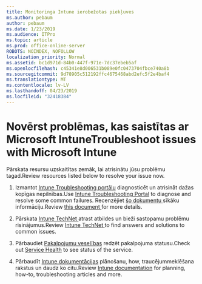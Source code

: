 ```yaml
---
title: Monitoringa Intune ierobežotas piekļuves
ms.author: pebaum
author: pebaum
ms.date: 1/23/2019
ms.audience: ITPro
ms.topic: article
ms.prod: office-online-server
ROBOTS: NOINDEX, NOFOLLOW
localization_priority: Normal
ms.assetid: bc1d971d-84b0-447f-971e-7dc37ebeb5af
ms.openlocfilehash: c45341e8d006531b089e0fc0473704fbce740a8b
ms.sourcegitcommit: 9d78905c512192ffc4675468abd2efc5f2e4baf4
ms.translationtype: MT
ms.contentlocale: lv-LV
ms.lasthandoff: 04/23/2019
ms.locfileid: "32418384"
---
```

# <a name="troubleshoot-issues-with-microsoft-intune"></a><span data-ttu-id="4dfbf-102">Novērst problēmas, kas saistītas ar Microsoft Intune</span><span class="sxs-lookup"><span data-stu-id="4dfbf-102">Troubleshoot issues with Microsoft Intune</span></span>

<span data-ttu-id="4dfbf-103">Pārskata resursu uzskaitītas zemāk, lai atrisinātu jūsu problēmu tagad.</span><span class="sxs-lookup"><span data-stu-id="4dfbf-103">Review resources listed below to resolve your issue now.</span></span>
  
1. <span data-ttu-id="4dfbf-104">Izmantot [Intune Troubleshooting portālu](https://devicemanagement.microsoft.com/#blade/Microsoft_Intune_DeviceSettings/TroubleshootBlade) diagnosticēt un atrisināt dažas kopīgas nepilnības.</span><span class="sxs-lookup"><span data-stu-id="4dfbf-104">Use [Intune Troubleshooting Portal](https://devicemanagement.microsoft.com/#blade/Microsoft_Intune_DeviceSettings/TroubleshootBlade) to diagnose and resolve some common failures.</span></span> <span data-ttu-id="4dfbf-105">Recenzējiet [šo dokumentu ](https://docs.microsoft.com/intune/help-desk-operators)sīkāku informāciju.</span><span class="sxs-lookup"><span data-stu-id="4dfbf-105">Review [this document ](https://docs.microsoft.com/intune/help-desk-operators)for more details.</span></span>
    
2. <span data-ttu-id="4dfbf-106">Pārskata [Intune TechNet ](https://social.technet.microsoft.com/forums/home?forum=microsoftintuneprod)atrast atbildes un bieži sastopamu problēmu risinājumus.</span><span class="sxs-lookup"><span data-stu-id="4dfbf-106">Review [Intune TechNet ](https://social.technet.microsoft.com/forums/home?forum=microsoftintuneprod)to find answers and solutions to common issues.</span></span>
    
3. <span data-ttu-id="4dfbf-107">Pārbaudiet [Pakalpojumu veselības](https://portal.office.com/AdminPortal/Home#/servicehealth) redzēt pakalpojuma statusu.</span><span class="sxs-lookup"><span data-stu-id="4dfbf-107">Check out [Service Health](https://portal.office.com/AdminPortal/Home#/servicehealth) to see status of the service.</span></span> 
    
4. <span data-ttu-id="4dfbf-108">Pārbaudīt [Intune dokumentācijas](https://docs.microsoft.com/intune/) plānošanu, how, traucējummeklēšana rakstus un daudz ko citu.</span><span class="sxs-lookup"><span data-stu-id="4dfbf-108">Review [Intune documentation](https://docs.microsoft.com/intune/) for planning, how-to, troubleshooting articles and more.</span></span> 
    

